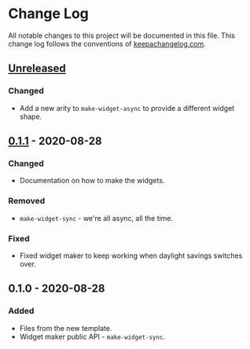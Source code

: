 # Change Log
All notable changes to this project will be documented in this file. This change log follows the conventions of [keepachangelog.com](http://keepachangelog.com/).

## [Unreleased]
### Changed
- Add a new arity to `make-widget-async` to provide a different widget shape.

## [0.1.1] - 2020-08-28
### Changed
- Documentation on how to make the widgets.

### Removed
- `make-widget-sync` - we're all async, all the time.

### Fixed
- Fixed widget maker to keep working when daylight savings switches over.

## 0.1.0 - 2020-08-28
### Added
- Files from the new template.
- Widget maker public API - `make-widget-sync`.

[Unreleased]: https://github.com/your-name/clojure-showcase/compare/0.1.1...HEAD
[0.1.1]: https://github.com/your-name/clojure-showcase/compare/0.1.0...0.1.1
